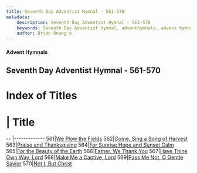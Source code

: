 ```yaml
---
title: Seventh Day Adventist Hymnal - 561-570
metadata:
    description: Seventh Day Adventist Hymnal - 561-570
    keywords: Seventh Day Adventist Hymnal, adventhymnals, advent hymnals 561-570
    author: Brian Onang'o
---
```


#### Advent Hymnals
## Seventh Day Adventist Hymnal - 561-570

# Index of Titles
# | Title                        
-- |-------------
561|[We Plow the Fields](/seventh-day-adventist-hymnal/501-600/561-570/We-Plow-the-Fields)
562|[Come, Sing a Song of Harvest](/seventh-day-adventist-hymnal/501-600/561-570/Come,-Sing-a-Song-of-Harvest)
563|[Praise and Thanksgiving](/seventh-day-adventist-hymnal/501-600/561-570/Praise-and-Thanksgiving)
564|[For Sunrise Hope and Sunset Calm](/seventh-day-adventist-hymnal/501-600/561-570/For-Sunrise-Hope-and-Sunset-Calm)
565|[For the Beauty of the Earth](/seventh-day-adventist-hymnal/501-600/561-570/For-the-Beauty-of-the-Earth)
566|[Father, We Thank You](/seventh-day-adventist-hymnal/501-600/561-570/Father,-We-Thank-You)
567|[Have Thine Own Way, Lord](/seventh-day-adventist-hymnal/501-600/561-570/Have-Thine-Own-Way,-Lord)
568|[Make Me a Captive, Lord](/seventh-day-adventist-hymnal/501-600/561-570/Make-Me-a-Captive,-Lord)
569|[Pass Me Not, O Gentle Savior](/seventh-day-adventist-hymnal/501-600/561-570/Pass-Me-Not,-O-Gentle-Savior)
570|[Not I, But Christ](/seventh-day-adventist-hymnal/501-600/561-570/Not-I,-But-Christ)